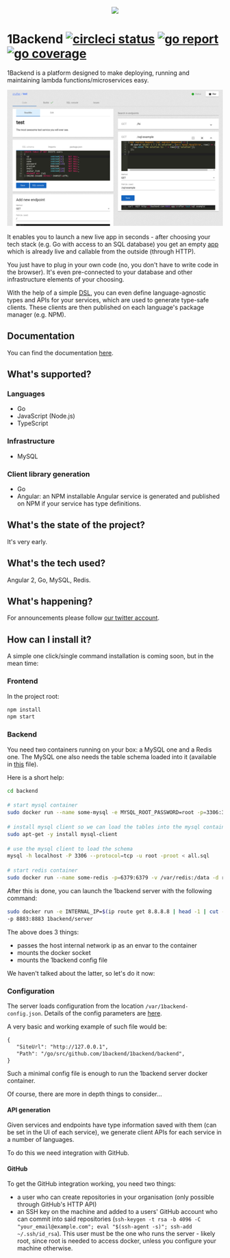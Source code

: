 <p align="center">
  <img width="200px" src="https://cdn.rawgit.com/1backend/1backend/master/src/assets/logos/trex.svg" />
<p>

# 1Backend [![circleci status](https://circleci.com/gh/1backend/1backend.svg?style=shield)](https://circleci.com/gh/1backend/1backend) [![go report](https://goreportcard.com/badge/github.com/1backend/1backend)](https://goreportcard.com/report/github.com/1backend/1backend) [![go coverage](https://codecov.io/gh/1backend/1backend/branch/master/graph/badge.svg)](https://codecov.io/gh/1backend/1backend/branch/master)

1Backend is a platform designed to make deploying, running and maintaining lambda functions/microservices easy.

![1backend service screenshot](https://raw.githubusercontent.com/1backend/1backend/master/1b.png)

It enables you to launch a new live app in seconds - after choosing your tech stack (e.g. Go with access to an SQL database) you get an empty [app](docs/services.md) which is already live and callable from the outside (through HTTP).

You just have to plug in your own code (no, you don't have to write code in the browser). It's even pre-connected to your database and other infrastructure elements of your choosing.

With the help of a simple [DSL](docs/types.md), you can even define language-agnostic types and APIs for your services, which are used to generate type-safe clients. These clients are then published on each language's package manager (e.g. NPM).

## Documentation

You can find the documentation [here](docs).

## What's supported?

### Languages

* Go
* JavaScript (Node.js)
* TypeScript

### Infrastructure

* MySQL

### Client library generation

* Go
* Angular: an NPM installable Angular service is generated and published on NPM
  if your service has type definitions.

## What's the state of the project?

It's very early.

## What's the tech used?

Angular 2, Go, MySQL, Redis.

## What's happening?

For announcements please follow [our twitter account](https://twitter.com/1backend).

## How can I install it?

A simple one click/single command installation is coming soon, but in the mean time:

### Frontend

In the project root:

```sh
npm install
npm start
```

### Backend

You need two containers running on your box: a MySQL one and a Redis one. The MySQL one also needs the table schema loaded into it (available in [this](backend/all.sql) file).

Here is a short help:

```sh
cd backend

# start mysql container
sudo docker run --name some-mysql -e MYSQL_ROOT_PASSWORD=root -p=3306:3306 -d mysql

# install mysql client so we can load the tables into the mysql container
sudo apt-get -y install mysql-client

# use the mysql client to load the schema
mysql -h localhost -P 3306 --protocol=tcp -u root -proot < all.sql

# start redis container
sudo docker run --name some-redis -p=6379:6379 -v /var/redis:/data -d redis redis-server --appendonly yes
```

After this is done, you can launch the 1backend server with the following command:

```sh
sudo docker run -e INTERNAL_IP=$(ip route get 8.8.8.8 | head -1 | cut -d' ' -f8) -v /var/run/docker.sock:/var/run/docker.sock -v /var/1backend-config.json:/var/1backend-config.json
-p 8883:8883 1backend/server
```

The above does 3 things:

* passes the host internal network ip as an envar to the container
* mounts the docker socket
* mounts the 1backend config file

We haven't talked about the latter, so let's do it now:

### Configuration

The server loads configuration from the location `/var/1backend-config.json`.
Details of the config parameters are
[here](https://github.com/1backend/1backend/blob/master/backend/config/config.go).

A very basic and working example of such file would be:

```
{
   "SiteUrl": "http://127.0.0.1",
   "Path": "/go/src/github.com/1backend/1backend/backend",
}
```

Such a minimal config file is enough to run the 1backend server docker container.

Of course, there are more in depth things to consider...

#### API generation

Given services and endpoints have type information saved with them (can be set
in the UI of each service), we generate client APIs for each service in a number
of languages.

To do this we need integration with GitHub.

#### GitHub

To get the GitHub integration working, you need two things:

* a user who can create repositories in your organisation (only possible through
  GitHub's HTTP API)
* an SSH key on the machine and added to a users' GitHub account who can commit
  into said repositories (`ssh-keygen -t rsa -b 4096 -C "your_email@example.com"; eval "$(ssh-agent -s)"; ssh-add ~/.ssh/id_rsa`).
  This user must be the one who runs the server - likely root, since root is
  needed to access docker, unless you configure your machine otherwise.
